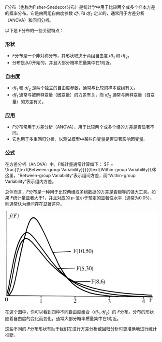 $F$分布（也称为Fisher-Snedecor分布）是统计学中用于比较两个或多个样本方差的概率分布。它是由两组自由度参数 $df_1$ 和 $df_2$ 定义的，通常用于方差分析（ANOVA）和回归分析。

以下是 $F$分布的一些关键特点：

### 形状
- $F$分布是一个非对称分布，其形状取决于两组自由度 $df_1$ 和 $df_2$。
- 分布是从0开始的，并且大部分概率质量集中在1附近。

### 自由度
- $df_1$ 和 $df_2$ 是两个独立的自由度参数，通常与比较的样本或组有关。
- $df_1$ 通常与被解释变量（因变量）的方差有关，而 $df_2$ 通常与解释变量（自变量）的方差有关。

### 应用
- $F$分布常用于方差分析（ANOVA），用于比较两个或多个组的方差是否显著不同。
- 它也用于多重回归分析，以测试模型中某些自变量是否显著影响因变量。

### 公式
在方差分析（ANOVA）中，$F$统计量通常计算如下：
$F = \frac{{\text{Between-group Variability}}}{{\text{Within-group Variability}}}$
这里，“Between-group Variability”表示组间方差，而“Within-group Variability”表示组内方差。

总体而言，$F$分布是一种用于比较两组或多组数据的方差是否相等的强大工具。如果 $F$统计量显著大于1，并且对应的 $p$-值小于预定的显著性水平（通常为0.05），则通常认为组间存在显著差异。

![](../Pasted%20image%2020231028010926.png)


在这个图中，你可以看到四种不同自由度组合（$df_1, df_2$）的 $F$分布。分布的形状随着自由度的变化而变化，通常大部分概率质量集中在1附近。

这些不同的 $F$分布形状有助于我们在进行方差分析或回归分析时更准确地进行统计推断。